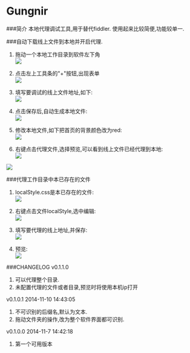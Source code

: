 Gungnir
=======

###简介
本地代理调试工具,用于替代fiddler. 使用起来比较简便,功能较单一.



###自动下载线上文件到本地并开启代理.

1. 拖动一个本地工作目录到软件左下角  
![](http://oneaboveall.qiniudn.com/dgzf8jta50v5zzp9no2zot0fqo.png)

2. 点击左上工具条的"+"按钮,出现表单  
![](http://oneaboveall.qiniudn.com/zeqg9ot49hvkj6f2x8h1le3w37.png)

3. 填写要调试的线上文件地址,如下:  
![](http://oneaboveall.qiniudn.com/b0z5kq6uxejhs9xdxg2h7z7u8f.png)

4. 点击保存后,自动生成本地文件:  
![](http://oneaboveall.qiniudn.com/zn4rvo1xuki0mk92ce0k6fhudt.png)

5. 修改本地文件,如下把首页的背景颜色改为red:   
![](http://oneaboveall.qiniudn.com/oatzxfq3pw0icrlb2sfmenopqf.png)


6. 右键点击代理文件,选择预览,可以看到线上文件已经代理到本地:  
![](http://oneaboveall.qiniudn.com/087d9cpfo8v6ai3r91olsadm6x.png)

![](http://oneaboveall.qiniudn.com/76iuh197tamdkxblz7hdprfcg1.png)
 


###代理工作目录中本已存在的文件

1. localStyle.css是本已存在的文件:  
![](http://oneaboveall.qiniudn.com/seyyuomyhahmpjc5bnqc23sy06.png)
  
2. 右键点击文件localStyle,选中编辑:  
![](http://oneaboveall.qiniudn.com/dl0y8wxwtvpzm6njd3asnuioir.png) 

3. 填写要代理的线上地址,并保存:  
![](http://oneaboveall.qiniudn.com/7wrfm97d55yu8u3p3ohvvh63l3.png)

4. 预览:  
![](http://oneaboveall.qiniudn.com/lwg4wuzisznz5xufpr8evzxvtp.png)


###CHANGELOG
v0.1.1.0   
1. 可以代理整个目录.
2. 未配置代理的文件或者目录,预览时将使用本机ip打开

v0.1.0.1 2014-11-10 14:43:05  
1. 不可识别的后缀名,默认为文本.  
2. 拖动文件夹的操作,改为整个软件界面都可识别.

v0.1.0.0 2014-11-7 14:42:18  
1. 第一个可用版本